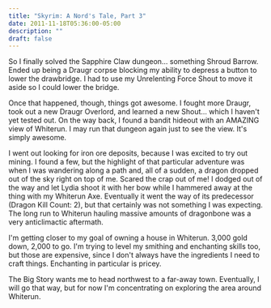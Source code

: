 ```yaml
---
title: "Skyrim: A Nord's Tale, Part 3"
date: 2011-11-18T05:36:00-05:00
description: ""
draft: false
---
```

So I finally solved the Sapphire Claw dungeon... something Shroud
Barrow. Ended up being a Draugr corpse blocking my ability to depress a
button to lower the drawbridge. I had to use my Unrelenting Force Shout
to move it aside so I could lower the bridge.

Once that happened, though, things got awesome. I fought more Draugr,
took out a new Draugr Overlord, and learned a new Shout... which I
haven't yet tested out. On the way back, I found a bandit hideout with
an AMAZING view of Whiterun. I may run that dungeon again just to see
the view. It's simply awesome.

I went out looking for iron ore deposits, because I was excited to try
out mining. I found a few, but the highlight of that particular
adventure was when I was wandering along a path and, all of a sudden, a
dragon dropped out of the sky right on top of me. Scared the crap out of
me! I dodged out of the way and let Lydia shoot it with her bow while I
hammered away at the thing with my Whiterun Axe. Eventually it went the
way of its predecessor (Dragon Kill Count: 2), but that certainly was
not something I was expecting. The long run to Whiterun hauling massive
amounts of dragonbone was a very anticlimactic aftermath.

I'm getting closer to my goal of owning a house in Whiterun. 3,000 gold
down, 2,000 to go. I'm trying to level my smithing and enchanting
skills too, but those are expensive, since I don't always have the
ingredients I need to craft things. Enchanting in particular is pricey.

The Big Story wants me to head northwest to a far-away town. Eventually,
I will go that way, but for now I'm concentrating on exploring the area
around Whiterun.